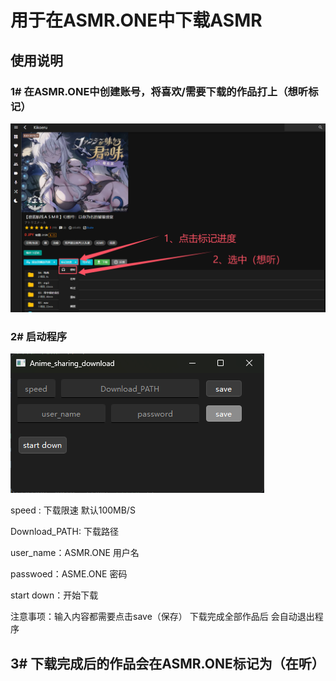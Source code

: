 # 用于在ASMR.ONE中下载ASMR

## 使用说明

### 1# 在ASMR.ONE中创建账号，将喜欢/需要下载的作品打上（想听标记）

![DLsite_WEB](imge/asmr_onr.png)

### 2# 启动程序

![DLsite_WEB](imge/UI.png)

 speed : 下载限速 默认100MB/S 

Download_PATH: 下载路径

user_name：ASMR.ONE 用户名

passwoed：ASME.ONE 密码

start down：开始下载

注意事项：输入内容都需要点击save（保存） 下载完成全部作品后 会自动退出程序

## 3# 下载完成后的作品会在ASMR.ONE标记为（在听）